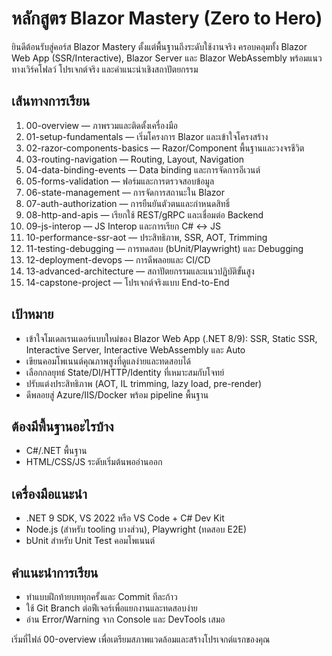 # หลักสูตร Blazor Mastery (Zero to Hero)

ยินดีต้อนรับสู่คอร์ส Blazor Mastery ตั้งแต่พื้นฐานถึงระดับใช้งานจริง ครอบคลุมทั้ง Blazor Web App (SSR/Interactive), Blazor Server และ Blazor WebAssembly พร้อมแนวทางเวิร์คโฟลว์ โปรเจกต์จริง และคำแนะนำเชิงสถาปัตยกรรม

## เส้นทางการเรียน

1. 00-overview — ภาพรวมและติดตั้งเครื่องมือ
2. 01-setup-fundamentals — เริ่มโครงการ Blazor และเข้าใจโครงสร้าง
3. 02-razor-components-basics — Razor/Component พื้นฐานและวงจรชีวิต
4. 03-routing-navigation — Routing, Layout, Navigation
5. 04-data-binding-events — Data binding และการจัดการอีเวนต์
6. 05-forms-validation — ฟอร์มและการตรวจสอบข้อมูล
7. 06-state-management — การจัดการสถานะใน Blazor
8. 07-auth-authorization — การยืนยันตัวตนและกำหนดสิทธิ์
9. 08-http-and-apis — เรียกใช้ REST/gRPC และเชื่อมต่อ Backend
10. 09-js-interop — JS Interop และการเรียก C# <-> JS
11. 10-performance-ssr-aot — ประสิทธิภาพ, SSR, AOT, Trimming
12. 11-testing-debugging — การทดสอบ (bUnit/Playwright) และ Debugging
13. 12-deployment-devops — การดีพลอยและ CI/CD
14. 13-advanced-architecture — สถาปัตยกรรมและแนวปฏิบัติขั้นสูง
15. 14-capstone-project — โปรเจกต์จริงแบบ End-to-End

## เป้าหมาย
- เข้าใจโมเดลเรนเดอร์แบบใหม่ของ Blazor Web App (.NET 8/9): SSR, Static SSR, Interactive Server, Interactive WebAssembly และ Auto
- เขียนคอมโพเนนต์คุณภาพสูงที่ดูแลง่ายและทดสอบได้
- เลือกกลยุทธ์ State/DI/HTTP/Identity ที่เหมาะสมกับโจทย์
- ปรับแต่งประสิทธิภาพ (AOT, IL trimming, lazy load, pre-render)
- ดีพลอยสู่ Azure/IIS/Docker พร้อม pipeline พื้นฐาน

## ต้องมีพื้นฐานอะไรบ้าง
- C#/.NET พื้นฐาน
- HTML/CSS/JS ระดับเริ่มต้นพออ่านออก

## เครื่องมือแนะนำ
- .NET 9 SDK, VS 2022 หรือ VS Code + C# Dev Kit
- Node.js (สำหรับ tooling บางส่วน), Playwright (ทดสอบ E2E)
- bUnit สำหรับ Unit Test คอมโพเนนต์

## คำแนะนำการเรียน
- ทำแบบฝึกท้ายบททุกครั้งและ Commit ทีละก้าว
- ใช้ Git Branch ต่อฟีเจอร์เพื่อแยกงานและทดสอบง่าย
- อ่าน Error/Warning จาก Console และ DevTools เสมอ

เริ่มที่ไฟล์ 00-overview เพื่อเตรียมสภาพแวดล้อมและสร้างโปรเจกต์แรกของคุณ
